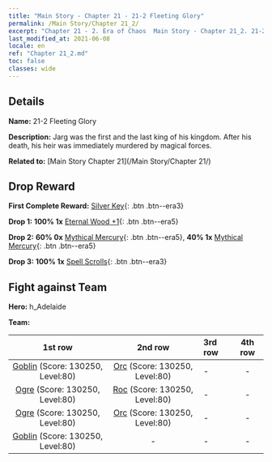 ```yaml
---
title: "Main Story - Chapter 21 - 21-2 Fleeting Glory"
permalink: /Main Story/Chapter 21_2/
excerpt: "Chapter 21 - 2. Era of Chaos  Main Story - Chapter 21_2. 21-2 Fleeting Glory"
last_modified_at: 2021-06-08
locale: en
ref: "Chapter 21_2.md"
toc: false
classes: wide
---
```


## Details

 **Name:** 21-2 Fleeting Glory

 **Description:** Jarg was the first and the last king of his kingdom. After his death, his heir was immediately murdered by magical forces.

 **Related to:** [Main Story Chapter 21](/Main Story/Chapter 21/)

## Drop Reward

 **First Complete Reward:** [Silver Key](/Items/con_693/){: .btn .btn--era3}

 **Drop 1:** **100% 1x** [Eternal Wood +1](/Items/mat_69/){: .btn .btn--era5}

 **Drop 2:** **60% 0x** [Mythical Mercury](/Items/mat_63/){: .btn .btn--era5}, **40% 1x** [Mythical Mercury](/Items/mat_63/){: .btn .btn--era5}

 **Drop 3:** **100% 1x** [Spell Scrolls](/Items/con_694/){: .btn .btn--era3}


## Fight against Team
 **Hero:** h_Adelaide

 **Team:**


  | 1st row | 2nd row | 3rd row | 4th row |
  |:----:|:----:|:----|:----:|
  | [Goblin](/units/Goblin/) (Score: 130250, Level:80)  | [Orc](/units/Orc/) (Score: 130250, Level:80)  | - | - |
  | [Ogre](/units/Ogre/) (Score: 130250, Level:80)  | [Roc](/units/Roc/) (Score: 130250, Level:80)  | - | - |
  | [Ogre](/units/Ogre/) (Score: 130250, Level:80)  | [Orc](/units/Orc/) (Score: 130250, Level:80)  | - | - |
  | [Goblin](/units/Goblin/) (Score: 130250, Level:80)  | - | - | - |


